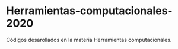 # Herramientas-computacionales-2020

Códigos desarollados en la materia Herramientas computacionales. 
